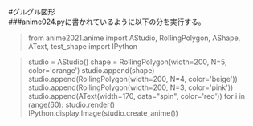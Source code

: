 #グルグル図形  
###anime024.pyに書かれているように以下の分を実行する。
>from anime2021.anime import AStudio, RollingPolygon, AShape, AText, test_shape
 import IPython

>studio = AStudio()
 shape =  RollingPolygon(width=200, N=5, color='orange')
 studio.append(shape)
 studio.append(RollingPolygon(width=200, N=4, color='beige'))
 studio.append(RollingPolygon(width=200, N=3, color='pink'))
 studio.append(AText(width=170, data="spin", color='red'))
 for i in range(60):
     studio.render()
 IPython.display.Image(studio.create_anime())
 
 
